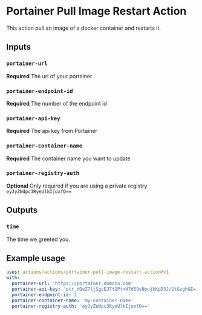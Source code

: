 # Portainer Pull Image Restart Action
This action pull an image of a docker container and restarts it.

## Inputs

### `portainer-url`

**Required** The url of your portainer

### `portainer-endpoint-id`

**Required** The number of the endpoint id

### `portainer-api-key`

**Required** The api key from Portainer

### `portainer-container-name`

**Required** The container name you want to update

### `portainer-registry-auth`

**Optional** Only required if you are using a private registry `eyJyZWdpc3RyeUlkIjoxfQ==`


## Outputs

### `time`

The time we greeted you.

## Example usage

```yaml
uses: actions/actions/portainer-pull-image-restart-action@v1
with:
  portainer-url: 'https://portainer.domain.com'
  portainer-api-key: 'ptr_dQeZ7ljSgcEJ7tQPt+H7d59sNpujkKpD3J/2tGzghGE='
  portainer-endpoint-id: 2
  portainer-container-name: 'my-container-name'
  portainer-registry-auth: 'eyJyZWdpc3RyeUlkIjoxfQ=='
```